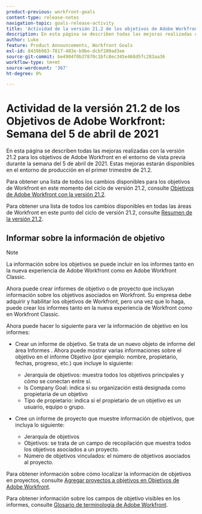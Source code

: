 ```yaml
---
product-previous: workfront-goals
content-type: release-notes
navigation-topic: goals-release-activity
title: 'Actividad de la versión 21.2 de los objetivos de Adobe Workfront: Semana del 5 de abril de 2021"'
description: En esta página se describen todas las mejoras realizadas con la versión 21.2 para los objetivos de Adobe Workfront en el entorno de vista previa durante la semana del 5 de abril de 2021. Estas mejoras estarán disponibles en el entorno de producción en el primer trimestre de 21.2.
author: Luke
feature: Product Announcements, Workfront Goals
exl-id: 8439b983-7817-403e-b9be-dcbf209ad3ee
source-git-commit: be4904f0b37870c1bfc8ec345e468d5fc283aa36
workflow-type: tm+mt
source-wordcount: '367'
ht-degree: 0%

---
```


# Actividad de la versión 21.2 de los Objetivos de Adobe Workfront: Semana del 5 de abril de 2021

En esta página se describen todas las mejoras realizadas con la versión 21.2 para los objetivos de Adobe Workfront en el entorno de vista previa durante la semana del 5 de abril de 2021. Estas mejoras estarán disponibles en el entorno de producción en el primer trimestre de 21.2.

Para obtener una lista de todos los cambios disponibles para los objetivos de Workfront en este momento del ciclo de versión 21.2, consulte [Objetivos de Adobe Workfront con la versión 21.2](../../../../product-announcements/product-releases/goals-release-activity/goals-21.2-release/goals-release-21-2.md).

Para obtener una lista de todos los cambios disponibles en todas las áreas de Workfront en este punto del ciclo de versión 21.2, consulte [Resumen de la versión 21.2](../../../../product-announcements/product-releases/21.2-release-activity/21-2-release-overview.md).

## Informar sobre la información de objetivo

>[!NOTE]
>
>La información sobre los objetivos se puede incluir en los informes tanto en la nueva experiencia de Adobe Workfront como en Adobe Workfront Classic.

Ahora puede crear informes de objetivo o de proyecto que incluyan información sobre los objetivos asociados en Workfront. Su empresa debe adquirir y habilitar los objetivos de Workfront, pero una vez que lo haga, puede crear los informes tanto en la nueva experiencia de Workfront como en Workfront Classic.

Ahora puede hacer lo siguiente para ver la información de objetivo en los informes:

* Crear un informe de objetivo. Se trata de un nuevo objeto de informe del área Informes . Ahora puede mostrar varias informaciones sobre el objetivo en el informe Objetivo (por ejemplo: nombre, propietario, fechas, progreso, etc.) que incluye lo siguiente:

   * Jerarquía de objetivos: muestra todos los objetivos principales y cómo se conectan entre sí.
   * Is Company Goal: indica si su organización está designada como propietaria de un objetivo
   * Tipo de propietario: indica si el propietario de un objetivo es un usuario, equipo o grupo.

* Cree un informe de proyecto que muestre información de objetivos, que incluya lo siguiente:

   * Jerarquía de objetivos
   * Objetivos: se trata de un campo de recopilación que muestra todos los objetivos asociados a un proyecto.
   * Número de objetivos vinculados: el número de objetivos asociados al proyecto.

Para obtener información sobre cómo localizar la información de objetivos en proyectos, consulte [Agregar proyectos a objetivos en Objetivos de Adobe Workfront](../../../../workfront-goals/results-and-activities/connect-projects-to-goals-overview.md).

Para obtener información sobre los campos de objetivo visibles en los informes, consulte [Glosario de terminología de Adobe Workfront](../../../../workfront-basics/navigate-workfront/workfront-navigation/workfront-terminology-glossary.md).

